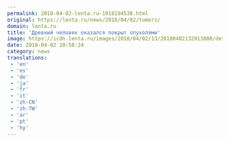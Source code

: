 ```yaml
---
permalink: 2018-04-02-lenta.ru-1918194538.html
original: https://lenta.ru/news/2018/04/02/tumors/
domain: lenta.ru
title: 'Древний человек оказался покрыт опухолями'
image: https://icdn.lenta.ru/images/2018/04/02/13/20180402132913808/detail_e52cd21b6d04e8f03411e78f315fa7a9.jpg
date: 2018-04-02 10:58:24
category: news
translations: 
 - 'en'
 - 'es'
 - 'de'
 - 'ja'
 - 'fr'
 - 'it'
 - 'zh-CN'
 - 'zh-TW'
 - 'ar'
 - 'pt'
 - 'hy'
---
```


